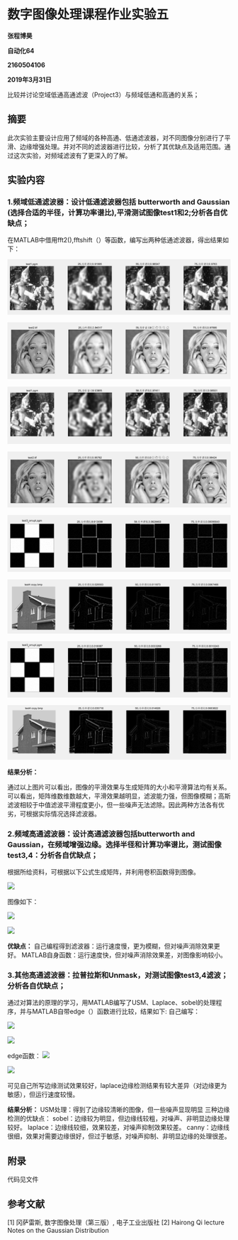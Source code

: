  
 
# 数字图像处理课程作业实验五

**张程博昊**

**自动化64**

**2160504106**

**2019年3月31日**


比较并讨论空域低通高通滤波（Project3）与频域低通和高通的关系；


## 摘要
此次实验主要设计应用了频域的各种高通、低通滤波器，对不同图像分别进行了平滑、边缘增强处理。并对不同的滤波器进行比较，分析了其优缺点及适用范围。通过这次实验，对频域滤波有了更深入的了解。

## 实验内容

### 1.频域低通滤波器：设计低通滤波器包括 butterworth and Gaussian (选择合适的半径，计算功率谱比),平滑测试图像test1和2;分析各自优缺点；

在MATLAB中借用fft2(),fftshift（）等函数，编写出两种低通滤波器，得出结果如下：

![](./image/1.1.png)

![](./image/1.2.png)

![](./image/1.3.png)

![](./Image/1.4.png)

![](./Image/1.5.png)

![](./Image/1.6.png)

![](./Image/1.7.png)

![](./Image/1.8.png)

**结果分析：**

通过以上图片可以看出，图像的平滑效果与生成矩阵的大小和平滑算法均有关系。可以看出，矩阵维数维数越大，平滑效果越明显，滤波能力强，但图像模糊；高斯滤波相较于中值滤波平滑程度更小，但一些噪声无法滤除。因此两种方法各有优劣，可根据实际情况选择滤波器。


### 2.频域高通滤波器：设计高通滤波器包括butterworth and Gaussian，在频域增强边缘。选择半径和计算功率谱比，测试图像test3,4：分析各自优缺点；

根据所给资料，可根据以下公式生成矩阵，并利用卷积函数得到图像。

 ![ ](./Image/6.1.png)
 
图像如下：

 ![ ](./Image/5.1.png)
 
 ![ ](./Image/5.2.png)

**优缺点：**
自己编程得到滤波器：运行速度慢，更为模糊，但对噪声消除效果更好。
MATLAB自身函数：运行速度快，但对噪声消除效果差，对图像影响较小。
 

### 3.其他高通滤波器：拉普拉斯和Unmask，对测试图像test3,4滤波；分析各自优缺点；

通过对算法的原理的学习，用MATLAB编写了USM、Laplace、sobel的处理程序，并与MATLAB自带edge（）函数进行比较，结果如下:
自己编写：

 ![ ](./Image/3.1.png)
 
 ![ ](./Image/3.2.png)

edge函数：
 ![ ](./Image/3.3.png)
  
 ![ ](./Image/3.4.png)
 
 可见自己所写边缘测试效果较好，laplace边缘检测结果有较大差异（对边缘更为敏感），但运行速度较慢。
 
**结果分析：**
USM处理：得到了边缘较清晰的图像，但一些噪声显现明显
三种边缘检测的优缺点：
sobel：边缘较为明显，但边缘线较粗，对噪声、非明显边缘处理较好。
laplace：边缘线较细，效果较差，对噪声抑制效果较差。
canny：边缘线很细，效果对需要边缘很好，但过于敏感，对噪声抑制、非明显边缘的处理很差。

## 附录

代码见文件


## 参考文献

[1] 冈萨雷斯, 数字图像处理（第三版）, 电子工业出版社
[2] Hairong Qi lecture Notes on the Gaussian Distribution
